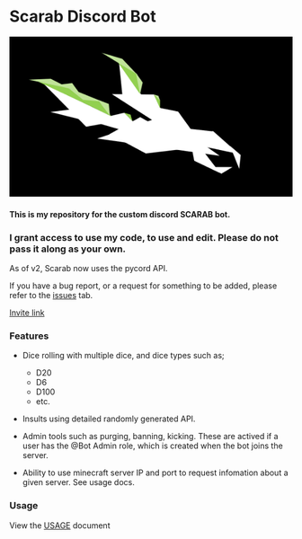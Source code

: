 # **Scarab Discord Bot**
<img src="design.png">


#### This is my repository for the custom discord SCARAB bot.

### I grant access to use my code, to use and edit. **Please do not pass it along as your own.**

As of v2, Scarab now uses the pycord API.

If you have a bug report, or a request for something to be added, please refer to the [issues](https://github.com/Soulsender/scarabbot/issues) tab.

[Invite link](https://discord.com/api/oauth2/authorize?client_id=840325557806694410&permissions=8&scope=bot)

### **Features**
- Dice rolling with multiple dice, and dice types such as;
  - D20
  - D6
  - D100
  - etc.

- Insults using detailed randomly generated API.
- Admin tools such as purging, banning, kicking. These are actived if a user has the @Bot Admin role, which is created when the bot joins the server. 
- Ability to use minecraft server IP and port to request infomation about a given server. See usage docs.

### **Usage**
View the [USAGE](https://github.com/Soulsender/scarabbot/blob/master/USAGE.md) document

